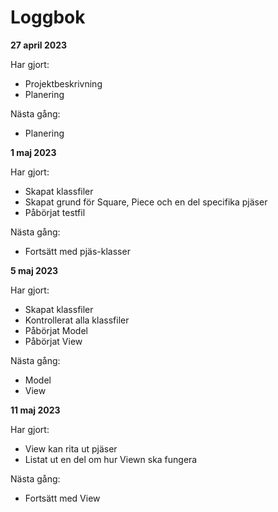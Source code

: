 # Loggbok

**27 april 2023**

Har gjort:

- Projektbeskrivning
- Planering

Nästa gång:

- Planering

**1 maj 2023**

Har gjort:

- Skapat klassfiler
- Skapat grund för Square, Piece och en del specifika pjäser
- Påbörjat testfil

Nästa gång:

- Fortsätt med pjäs-klasser

**5 maj 2023**

Har gjort:

- Skapat klassfiler
- Kontrollerat alla klassfiler
- Påbörjat Model
- Påbörjat View

Nästa gång:

- Model
- View

**11 maj 2023**

Har gjort:

- View kan rita ut pjäser
- Listat ut en del om hur Viewn ska fungera

Nästa gång:

- Fortsätt med View